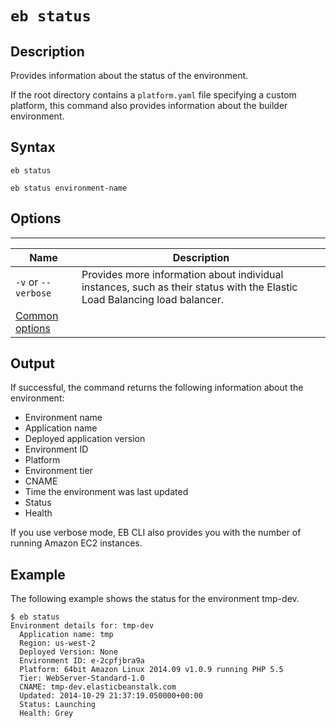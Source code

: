 # `eb status`<a name="eb3-status"></a>

## Description<a name="eb3-status-description"></a>

Provides information about the status of the environment\.

If the root directory contains a `platform.yaml` file specifying a custom platform, this command also provides information about the builder environment\.

## Syntax<a name="eb3-status-syntax"></a>

 `eb status` 

 `eb status environment-name` 

## Options<a name="eb3-statusoptions"></a>


****  

|  Name  |  Description  | 
| --- | --- | 
|  `-v` or `--verbose`  |  Provides more information about individual instances, such as their status with the Elastic Load Balancing load balancer\.  | 
|  [Common options](eb3-cmd-options.md)  |  | 

## Output<a name="eb3-statusoutput"></a>

If successful, the command returns the following information about the environment:
+ Environment name
+ Application name
+ Deployed application version
+ Environment ID
+ Platform
+ Environment tier
+ CNAME
+ Time the environment was last updated
+ Status
+ Health

If you use verbose mode, EB CLI also provides you with the number of running Amazon EC2 instances\.

## Example<a name="eb3-statusexample"></a>

The following example shows the status for the environment tmp\-dev\.

```
$ eb status
Environment details for: tmp-dev
  Application name: tmp
  Region: us-west-2
  Deployed Version: None
  Environment ID: e-2cpfjbra9a
  Platform: 64bit Amazon Linux 2014.09 v1.0.9 running PHP 5.5
  Tier: WebServer-Standard-1.0
  CNAME: tmp-dev.elasticbeanstalk.com
  Updated: 2014-10-29 21:37:19.050000+00:00
  Status: Launching
  Health: Grey
```